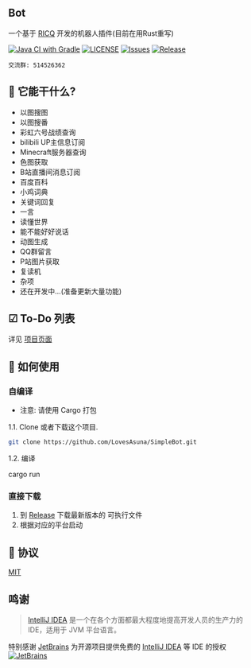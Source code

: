 ## Bot

一个基于 [RICQ](https://github.com/mamoe/mirai-console) 开发的机器人插件(目前在用Rust重写)

[![Java CI with Gradle](https://github.com/LovesAsuna/SimpleBot/workflows/Java%20CI%20with%20Gradle/badge.svg)](https://github.com/LovesAsuna/SimpleBot/actions)
[![LICENSE](https://img.shields.io/github/license/LovesAsuna/SimpleBot.svg?style=popout)](https://github.com/LovesAsuna/SimpleBot/blob/master/LICENSE)
[![Issues](https://img.shields.io/github/issues/LovesAsuna/SimpleBot.svg?style=popout)](https://github.com/SLovesAsuna/SimpleBot/issues)
[![Release](https://img.shields.io/github/v/release/LovesAsuna/SimpleBot?include_prereleases)](https://github.com/LovesAsuna/SimpleBot/releases)

```
交流群: 514526362
```

## 🎉 它能干什么?

* 以图搜图
* 以图搜番
* 彩虹六号战绩查询
* bilibili UP主信息订阅
* Minecraft服务器查询
* 色图获取
* B站直播间消息订阅
* 百度百科
* 小鸡词典
* 关键词回复
* 一言
* 读懂世界
* 能不能好好说话
* 动图生成
* QQ群留言
* P站图片获取
* 复读机
* 杂项
* 还在开发中...(准备更新大量功能)

## ☑ To-Do 列表

详见 [项目页面](https://github.com/LovesAsuna/SimpleBot/projects/1)

## 💽 如何使用

### 自编译

- 注意: 请使用 Cargo 打包

1.1. Clone 或者下载这个项目.

```bash
git clone https://github.com/LovesAsuna/SimpleBot.git
```

1.2. 编译

cargo run

### 直接下载

1. 到 [Release](https://github.com/LovesAsuna/SimpleBot/releases) 下载最新版本的 可执行文件
2. 根据对应的平台启动

## 📜 协议

[MIT](https://github.com/LovesAsuna/SimpleBot/blob/master/LICENSE)

## 鸣谢

> [IntelliJ IDEA](https://zh.wikipedia.org/zh-hans/IntelliJ_IDEA) 是一个在各个方面都最大程度地提高开发人员的生产力的 IDE，适用于 JVM 平台语言。

特别感谢 [JetBrains](https://www.jetbrains.com/) 为开源项目提供免费的 [IntelliJ IDEA](https://www.jetbrains.com/idea/) 等 IDE 的授权  
[![JetBrains](https://avatars.githubusercontent.com/u/878437?s=200&v=4)](https://www.jetbrains.com/)